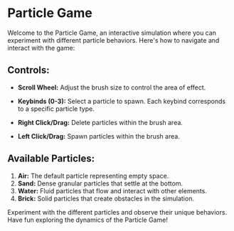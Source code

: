 # Particle Game

Welcome to the Particle Game, an interactive simulation where you can experiment with different particle behaviors. Here's how to navigate and interact with the game:

## Controls:

- **Scroll Wheel:** Adjust the brush size to control the area of effect.

- **Keybinds (0-3):** Select a particle to spawn. Each keybind corresponds to a specific particle type.

- **Right Click/Drag:** Delete particles within the brush area.

- **Left Click/Drag:** Spawn particles within the brush area.

## Available Particles:

1. **Air:** The default particle representing empty space.
2. **Sand:** Dense granular particles that settle at the bottom.
3. **Water:** Fluid particles that flow and interact with other elements.
4. **Brick:** Solid particles that create obstacles in the simulation.

Experiment with the different particles and observe their unique behaviors. Have fun exploring the dynamics of the Particle Game!
